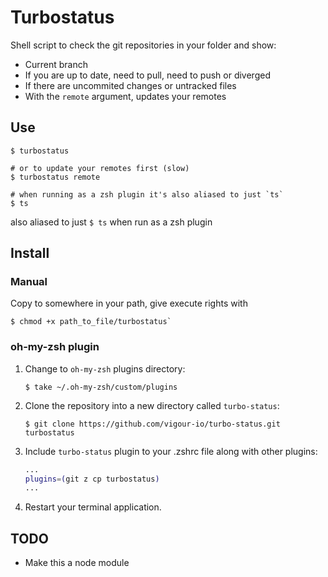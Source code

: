 # Turbostatus

Shell script to check the git repositories in your folder and show:

- Current branch
- If you are up to date, need to pull, need to push or diverged
- If there are uncommited changes or untracked files
- With the `remote` argument, updates your remotes

## Use

```console
$ turbostatus

# or to update your remotes first (slow)
$ turbostatus remote

# when running as a zsh plugin it's also aliased to just `ts`
$ ts
```

also aliased to just `$ ts` when run as a zsh plugin

## Install

### Manual

Copy to somewhere in your path, give execute rights with
```console
$ chmod +x path_to_file/turbostatus`
```

### oh-my-zsh plugin

1. Change to `oh-my-zsh` plugins directory:

    ```console
    $ take ~/.oh-my-zsh/custom/plugins
    ```

2. Clone the repository into a new directory called `turbo-status`:

    ```console
    $ git clone https://github.com/vigour-io/turbo-status.git turbostatus
    ```

3. Include `turbo-status` plugin to your .zshrc file along with other plugins:

    ```zsh
    ...
    plugins=(git z cp turbostatus)
    ...
    ```

4. Restart your terminal application.


## TODO

- Make this a node module
